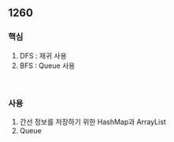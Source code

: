 ## 1260

### 핵심
1. DFS : 재귀 사용
2. BFS : Queue 사용
<br/>

### 사용
1. 간선 정보를 저장하기 위한 HashMap과 ArrayList
2. Queue
